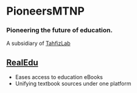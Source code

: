 # PioneersMTNP  
### Pioneering the future of education.
A subsidiary of [TahfizLab](https://TahfizLab.com)  
## [RealEdu](https://pioneersmtnp.github.io/renderer/index.html "Our Site")
- Eases access to education eBooks  
- Unifying textbook sources under one platform  

